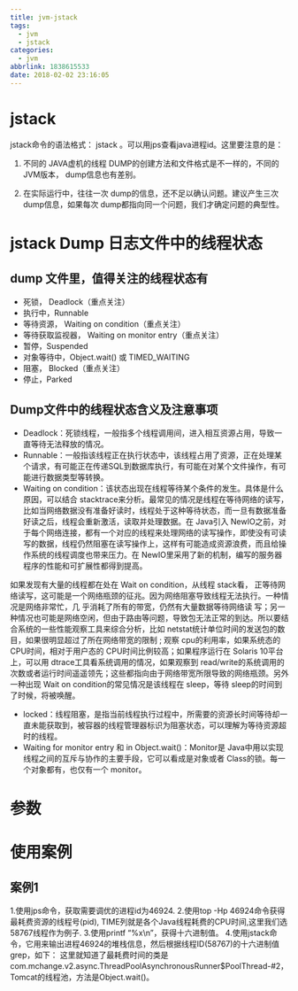 ```yaml
---
title: jvm-jstack
tags:
  - jvm
  - jstack
categories:
  - jvm
abbrlink: 1838615533
date: 2018-02-02 23:16:05
---
```

# jstack
jstack命令的语法格式： jstack  <pid>。可以用jps查看java进程id。这里要注意的是：

1. 不同的 JAVA虚机的线程 DUMP的创建方法和文件格式是不一样的，不同的 JVM版本， dump信息也有差别。

2. 在实际运行中，往往一次 dump的信息，还不足以确认问题。建议产生三次 dump信息，如果每次 dump都指向同一个问题，我们才确定问题的典型性。

# jstack Dump 日志文件中的线程状态
## dump 文件里，值得关注的线程状态有
- 死锁， Deadlock（重点关注） 
- 执行中，Runnable   
- 等待资源， Waiting on condition（重点关注） 
- 等待获取监视器， Waiting on monitor entry（重点关注）
- 暂停，Suspended
- 对象等待中，Object.wait() 或 TIMED_WAITING
- 阻塞， Blocked（重点关注）  
- 停止，Parked

	

## Dump文件中的线程状态含义及注意事项
	

- Deadlock：死锁线程，一般指多个线程调用间，进入相互资源占用，导致一直等待无法释放的情况。
- Runnable：一般指该线程正在执行状态中，该线程占用了资源，正在处理某个请求，有可能正在传递SQL到数据库执行，有可能在对某个文件操作，有可能进行数据类型等转换。
- Waiting on condition：该状态出现在线程等待某个条件的发生。具体是什么原因，可以结合 stacktrace来分析。最常见的情况是线程在等待网络的读写，比如当网络数据没有准备好读时，线程处于这种等待状态，而一旦有数据准备好读之后，线程会重新激活，读取并处理数据。在 Java引入 NewIO之前，对于每个网络连接，都有一个对应的线程来处理网络的读写操作，即使没有可读写的数据，线程仍然阻塞在读写操作上，这样有可能造成资源浪费，而且给操作系统的线程调度也带来压力。在 NewIO里采用了新的机制，编写的服务器程序的性能和可扩展性都得到提高。

 如果发现有大量的线程都在处在 Wait on condition，从线程 stack看， 正等待网络读写，这可能是一个网络瓶颈的征兆。因为网络阻塞导致线程无法执行。一种情况是网络非常忙，几 乎消耗了所有的带宽，仍然有大量数据等待网络读 写；另一种情况也可能是网络空闲，但由于路由等问题，导致包无法正常的到达。所以要结合系统的一些性能观察工具来综合分析，比如 netstat统计单位时间的发送包的数目，如果很明显超过了所在网络带宽的限制 ; 观察 cpu的利用率，如果系统态的 CPU时间，相对于用户态的 CPU时间比例较高；如果程序运行在 Solaris 10平台上，可以用 dtrace工具看系统调用的情况，如果观察到 read/write的系统调用的次数或者运行时间遥遥领先；这些都指向由于网络带宽所限导致的网络瓶颈。另外一种出现 Wait on condition的常见情况是该线程在 sleep，等待 sleep的时间到了时候，将被唤醒。
- locked：线程阻塞，是指当前线程执行过程中，所需要的资源长时间等待却一直未能获取到，被容器的线程管理器标识为阻塞状态，可以理解为等待资源超时的线程。
- Waiting for monitor entry 和 in Object.wait()：Monitor是 Java中用以实现线程之间的互斥与协作的主要手段，它可以看成是对象或者 Class的锁。每一个对象都有，也仅有一个 monitor。


# 参数


# 使用案例
## 案例1

1.使用jps命令，获取需要调优的进程id为46924. 
2.使用top -Hp 46924命令获得最耗费资源的线程号(pid), TIME列就是各个Java线程耗费的CPU时间,这里我们选58767线程作为例子. 
3.使用printf “%x\n”，获得十六进制值。
4.使用jstack命令，它用来输出进程46924的堆栈信息，然后根据线程ID(58767)的十六进制值grep，如下：
这里就知道了最耗费时间的类是com.mchange.v2.async.ThreadPoolAsynchronousRunner$PoolThread-#2，Tomcat的线程池，方法是Object.wait()。